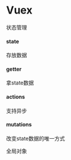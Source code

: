 # Vuex 

状态管理

#### state

存放数据

#### getter

拿state数据

#### actions

支持异步

#### mutations

改变state数据的唯一方式

全局对象

